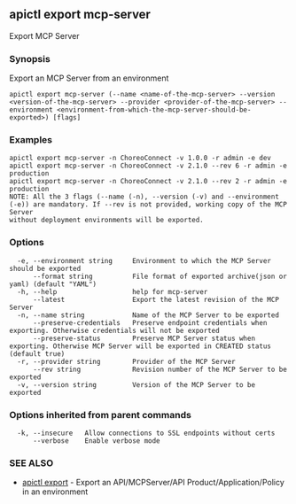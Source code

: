 ## apictl export mcp-server

Export MCP Server

### Synopsis

Export an MCP Server from an environment

```
apictl export mcp-server (--name <name-of-the-mcp-server> --version <version-of-the-mcp-server> --provider <provider-of-the-mcp-server> --environment <environment-from-which-the-mcp-server-should-be-exported>) [flags]
```

### Examples

```
apictl export mcp-server -n ChoreoConnect -v 1.0.0 -r admin -e dev
apictl export mcp-server -n ChoreoConnect -v 2.1.0 --rev 6 -r admin -e production
apictl export mcp-server -n ChoreoConnect -v 2.1.0 --rev 2 -r admin -e production
NOTE: All the 3 flags (--name (-n), --version (-v) and --environment (-e)) are mandatory. If --rev is not provided, working copy of the MCP Server
without deployment environments will be exported.
```

### Options

```
  -e, --environment string     Environment to which the MCP Server should be exported
      --format string          File format of exported archive(json or yaml) (default "YAML")
  -h, --help                   help for mcp-server
      --latest                 Export the latest revision of the MCP Server
  -n, --name string            Name of the MCP Server to be exported
      --preserve-credentials   Preserve endpoint credentials when exporting. Otherwise credentials will not be exported
      --preserve-status        Preserve MCP Server status when exporting. Otherwise MCP Server will be exported in CREATED status (default true)
  -r, --provider string        Provider of the MCP Server
      --rev string             Revision number of the MCP Server to be exported
  -v, --version string         Version of the MCP Server to be exported
```

### Options inherited from parent commands

```
  -k, --insecure   Allow connections to SSL endpoints without certs
      --verbose    Enable verbose mode
```

### SEE ALSO

* [apictl export](apictl_export.md)	 - Export an API/MCPServer/API Product/Application/Policy in an environment


